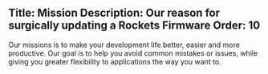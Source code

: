 Title: Mission
Description: Our reason for surgically updating a Rockets Firmware
Order: 10
---

Our missions is to make your development life better, easier and more productive.  Our goal is to help you avoid common mistakes or issues, while giving you greater flexibility to applications the way you want to.
